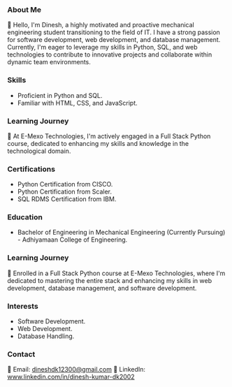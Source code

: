 ### About Me

👋 Hello, I'm Dinesh, a highly motivated and proactive mechanical engineering student transitioning to the field of IT. I have a strong passion for software development, web development, and database management. Currently, I'm eager to leverage my skills in Python, SQL, and web technologies to contribute to innovative projects and collaborate within dynamic team environments.

### Skills

* Proficient in Python and SQL.
* Familiar with HTML, CSS, and JavaScript.

### Learning Journey

🚀 At E-Mexo Technologies, I'm actively engaged in a Full Stack Python course, dedicated to enhancing my skills and knowledge in the technological domain.

### Certifications

* Python Certification from CISCO.
* Python Certification from Scaler.
* SQL RDMS Certification from IBM.

### Education

* Bachelor of Engineering in Mechanical Engineering (Currently Pursuing) - Adhiyamaan College of Engineering.
### Learning Journey

🚀 Enrolled in a Full Stack Python course at E-Mexo Technologies, where I'm dedicated to mastering the entire stack and enhancing my skills in web development, database management, and software development.


### Interests

* Software Development.
* Web Development.
* Database Handling.

### Contact

📧 Email: dineshdk12300@gmail.com
🔗 LinkedIn: www.linkedin.com/in/dinesh-kumar-dk2002
